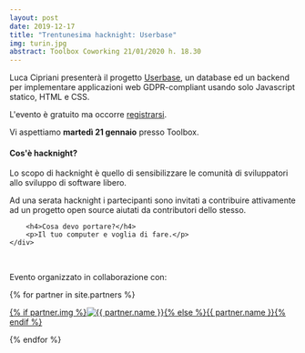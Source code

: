 ```yaml
---
layout: post
date: 2019-12-17
title: "Trentunesima hacknight: Userbase"
img: turin.jpg
abstract: Toolbox Coworking 21/01/2020 h. 18.30
---
```


<div class="row">
    <div class="col-lg-12">
    <p>
	Luca Cipriani presenterà il progetto <a href="https://userbase.dev" target="_blank">Userbase</a>, un database ed un backend per implementare applicazioni web GDPR-compliant usando solo Javascript statico, HTML e CSS.
    </p>
        <p>L'evento è gratuito ma occorre <a href="https://tohacknight-userbase.eventbrite.it" target="_blank" title="Registrati all'evento tramite eventbrite">registrarsi</a>.</p>
        <p>Vi aspettiamo <strong>martedì 21 gennaio</strong> presso Toolbox.</p>
    </div>
</div>

<div class="row">
    <div class="col-lg-12">
        <h4>Cos'è hacknight?</h4>
        <p>Lo scopo di hacknight è quello di sensibilizzare le comunità di sviluppatori allo sviluppo di software libero.</p>
        <p>Ad una serata hacknight i partecipanti sono invitati a contribuire attivamente ad un progetto open source aiutati da contributori dello stesso.</p>

        <h4>Cosa devo portare?</h4>
        <p>Il tuo computer e voglia di fare.</p>
    </div>
</div>

<div class="row">
    <div class="col-lg-12">
        <p><br></p>
        <p>Evento organizzato in collaborazione con:</p>
        {% for partner in site.partners %}
            <p><a href="{{ partner.url }}" target="_blank">{% if partner.img %}<img src="{{ partner.img }}" alt="{{ partner.name }}">{% else %}{{ partner.name }}{% endif %}</a></p>
        {% endfor %}
    </div>
</div>
